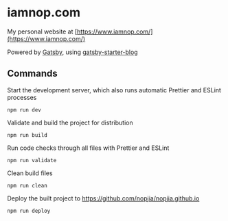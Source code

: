 # iamnop.com

My personal website at [https://www.iamnop.com/](https://www.iamnop.com/)

Powered by [Gatsby](https://github.com/gatsbyjs/gatsby/), using [gatsby-starter-blog](https://github.com/gatsbyjs/gatsby-starter-blog)

## Commands

Start the development server, which also runs automatic Prettier and ESLint processes
```shell
npm run dev
```

Validate and build the project for distribution
```shell
npm run build
```

Run code checks through all files with Prettier and ESLint
```shell
npm run validate
```

Clean build files
```shell
npm run clean
```

Deploy the built project to https://github.com/nopjia/nopjia.github.io
```shell
npm run deploy
```

